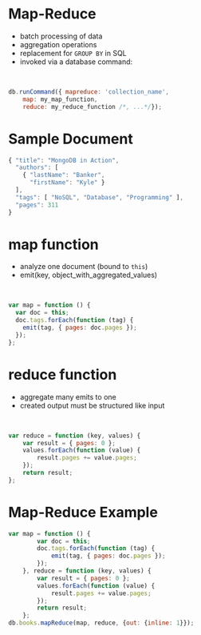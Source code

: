 
# Map-Reduce

 * batch processing of data
 * aggregation operations
 * replacement for `GROUP BY` in SQL
 * invoked via a database command:

<br/>

``` javascript
db.runCommand({ mapreduce: 'collection_name',
    map: my_map_function,
    reduce: my_reduce_function /*, ...*/});
```



# Sample Document

``` javascript
{ "title": "MongoDB in Action",
  "authors": [
    { "lastName": "Banker",
      "firstName": "Kyle" }
  ],
  "tags": [ "NoSQL", "Database", "Programming" ],
  "pages": 311
}
```



# map function

 * analyze one document (bound to `this`)
 * emit(key, object_with_aggregated_values)

<br/>

``` javascript
var map = function () {
  var doc = this;
  doc.tags.forEach(function (tag) {
    emit(tag, { pages: doc.pages });
  });
};
```



# reduce function

 * aggregate many emits to one
 * created output must be structured like input

<br/>

``` javascript
var reduce = function (key, values) {
    var result = { pages: 0 };
    values.forEach(function (value) {
        result.pages += value.pages;
    });
    return result;
};
```



# Map-Reduce Example

``` javascript
var map = function () {
        var doc = this;
        doc.tags.forEach(function (tag) {
            emit(tag, { pages: doc.pages });
        });
    }, reduce = function (key, values) {
        var result = { pages: 0 };
        values.forEach(function (value) {
            result.pages += value.pages;
        });
        return result;
    };
db.books.mapReduce(map, reduce, {out: {inline: 1}});
```

